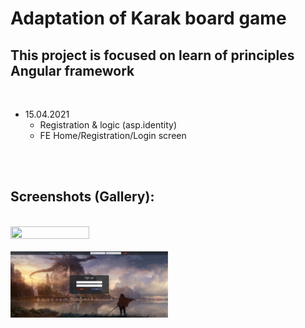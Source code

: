 # Adaptation of Karak board game

## This project is focused on learn of principles Angular framework
 <br/>

 - 15.04.2021 
    - Registration & logic (asp.identity)
    - FE Home/Registration/Login screen

 <br/>
 <br/>

## Screenshots (Gallery):
 <br/>

<img src="_images/home_screen.png" width="50%" height="50%" />
<br/>
<br/>
<img src="_images/registration_screen.png" width="50%" height="50%" />